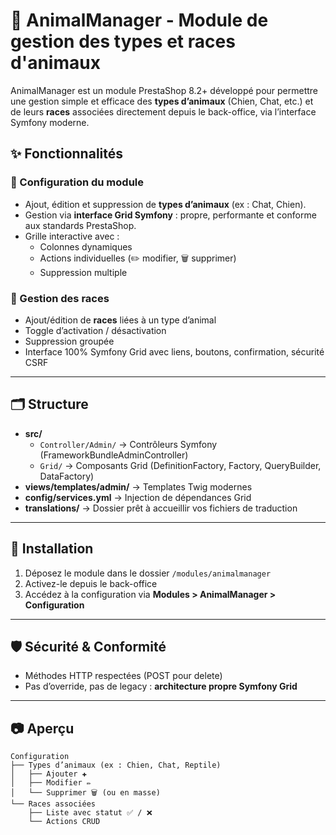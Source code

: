 # 🐾 AnimalManager - Module de gestion des types et races d'animaux

AnimalManager est un module PrestaShop 8.2+ développé pour permettre une gestion simple et efficace des **types d’animaux** (Chien, Chat, etc.) et de leurs **races** associées directement depuis le back-office, via l’interface Symfony moderne.

## ✨ Fonctionnalités

### 🔧 Configuration du module
- Ajout, édition et suppression de **types d’animaux** (ex : Chat, Chien).
- Gestion via **interface Grid Symfony** : propre, performante et conforme aux standards PrestaShop.
- Grille interactive avec :
  - Colonnes dynamiques
  - Actions individuelles (✏️ modifier, 🗑️ supprimer)
  - Suppression multiple

### 🧬 Gestion des races
- Ajout/édition de **races** liées à un type d’animal
- Toggle d’activation / désactivation
- Suppression groupée
- Interface 100% Symfony Grid avec liens, boutons, confirmation, sécurité CSRF

---

## 🗂️ Structure

- **src/**
  - `Controller/Admin/` → Contrôleurs Symfony (FrameworkBundleAdminController)
  - `Grid/` → Composants Grid (DefinitionFactory, Factory, QueryBuilder, DataFactory)
- **views/templates/admin/** → Templates Twig modernes
- **config/services.yml** → Injection de dépendances Grid
- **translations/** → Dossier prêt à accueillir vos fichiers de traduction

---

## 🚀 Installation

1. Déposez le module dans le dossier `/modules/animalmanager`
2. Activez-le depuis le back-office
3. Accédez à la configuration via **Modules > AnimalManager > Configuration**

---

## 🛡️ Sécurité & Conformité

- Méthodes HTTP respectées (POST pour delete)
- Pas d’override, pas de legacy : **architecture propre Symfony Grid**

---

## 📷 Aperçu

```text
Configuration
├── Types d’animaux (ex : Chien, Chat, Reptile)
│   ├── Ajouter ✚
│   ├── Modifier ✏️
│   └── Supprimer 🗑️ (ou en masse)
└── Races associées
    ├── Liste avec statut ✅ / ❌
    └── Actions CRUD
